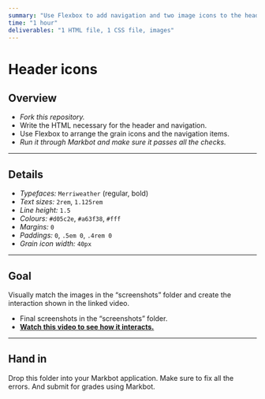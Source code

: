 ```yaml
---
summary: "Use Flexbox to add navigation and two image icons to the header of a website."
time: "1 hour"
deliverables: "1 HTML file, 1 CSS file, images"
---
```


# Header icons

## Overview

- *Fork this repository.*
- Write the HTML necessary for the header and navigation.
- Use Flexbox to arrange the grain icons and the navigation items.
- *Run it through Markbot and make sure it passes all the checks.*

---

## Details

- *Typefaces:* `Merriweather` (regular, bold)
- *Text sizes:* `2rem`, `1.125rem`
- *Line height:* `1.5`
- *Colours:* `#d05c2e`, `#a63f38`, `#fff`
- *Margins:* `0`
- *Paddings:* `0`, `.5em 0`, `.4rem 0`
- *Grain icon width:* `40px`

---

## Goal

Visually match the images in the “screenshots” folder and create the interaction shown in the linked video.

- Final screenshots in the “screenshots” folder.
- [**Watch this video to see how it interacts.**](https://youtu.be/QDH1dzDfTYY)

---

## Hand in

Drop this folder into your Markbot application. Make sure to fix all the errors. And submit for grades using Markbot.
